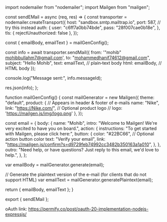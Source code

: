 import nodemailer from "nodemailer"; import Mailgen from "mailgen";

const sendEMail = async (req, res) => { const transporter =
nodemailer.createTransport({ host: "sandbox.smtp.mailtrap.io", port: 587, // try
this instead auth: { user: "c6ff7a0bb74bde", pass: "28f007cae0b18e", }, tls: {
rejectUnauthorized: false }, });

const { emailBody, emailText } = mailGenConfig();

const info = await transporter.sendMail({ from: '"mohib"
<mohibbullahm7@gmail.com>', to: "mohammedhanif74612@gmail.com", subject: "Hello
Mohib", text: emailText, // plain‑text body html: emailBody, // HTML body });

console.log("Message sent:", info.messageId);

res.json(info); };

function mailGenConfig() { const mailGenerator = new Mailgen({ theme: "default",
product: { // Appears in header & footer of e-mails name: "Nike", link:
"https://Nike.com/", // Optional product logo // logo:
'https://mailgen.js/img/logo.png' }, });

const email = { body: { name: "Mohib", intro: "Welcome to Mailgen! We're very
excited to have you on board.", action: { instructions: "To get started with
Mailgen, please click here:", button: { color: "#22BC66", // Optional action
button color text: "Verify your email", link:
"https://mailgen.js/confirm?s=d9729feb74992cc3482b350163a1a010", }, }, outro:
"Need help, or have questions? Just reply to this email, we'd love to help.", },
};

var emailBody = mailGenerator.generate(email);

// Generate the plaintext version of the e-mail (for clients that do not support
HTML) var emailText = mailGenerator.generatePlaintext(email);

return { emailBody, emailText }; }

export { sendEMail };




oAuth link: https://permify.co/post/oauth-20-implementation-nodejs-expressjs/
